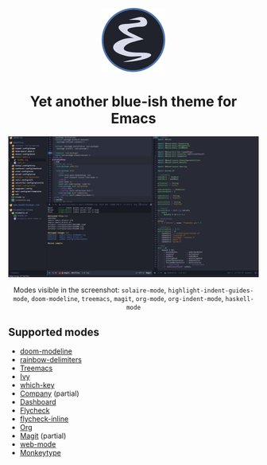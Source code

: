<div align="center">

![Emacs](icon.svg)

# Yet another blue-ish theme for Emacs

![Screenshot](screenshot.png)

Modes visible in the screenshot: `solaire-mode`, `highlight-indent-guides-mode`, `doom-modeline`, `treemacs`, `magit`, `org-mode`, `org-indent-mode`, `haskell-mode`

</div>

## Supported modes
- [doom-modeline](https://github.com/seagle0128/doom-modeline)
- [rainbow-delimiters](https://github.com/Fanael/rainbow-delimiters)
- [Treemacs](https://github.com/Alexander-Miller/treemacs)
- [Ivy](https://github.com/abo-abo/swiper)
- [which-key](https://github.com/justbur/emacs-which-key)
- [Company](http://company-mode.github.io/) (partial)
- [Dashboard](https://github.com/emacs-dashboard/emacs-dashboard)
- [Flycheck](https://www.flycheck.org/en/latest/)
- [flycheck-inline](https://github.com/flycheck/flycheck-inline)
- [Org](https://orgmode.org/)
- [Magit](https://magit.vc/) (partial)
- [web-mode](https://web-mode.org/)
- [Monkeytype](https://github.com/jpablobr/emacs-monkeytype)
